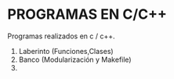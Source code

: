# PROGRAMAS EN C/C++
Programas realizados en c / c++.

1. Laberinto	(Funciones,Clases)
2. Banco (Modularización y Makefile)
3. 
